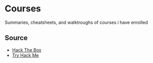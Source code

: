 # Courses
Summaries, cheatsheets, and walktroughs of courses i have enrolled

## Source
- [Hack The Box](hack-the-box)
- [Try Hack Me](try-hack-me)